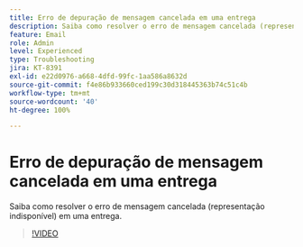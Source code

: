 ```yaml
---
title: Erro de depuração de mensagem cancelada em uma entrega
description: Saiba como resolver o erro de mensagem cancelada (representação indisponível) em uma entrega.
feature: Email
role: Admin
level: Experienced
type: Troubleshooting
jira: KT-8391
exl-id: e22d0976-a668-4dfd-99fc-1aa586a8632d
source-git-commit: f4e86b933660ced199c30d318445363b74c51c4b
workflow-type: tm+mt
source-wordcount: '40'
ht-degree: 100%

---
```


# Erro de depuração de mensagem cancelada em uma entrega

Saiba como resolver o erro de mensagem cancelada (representação indisponível) em uma entrega.

>[!VIDEO](https://video.tv.adobe.com/v/335895?quality=12&learn=on)
